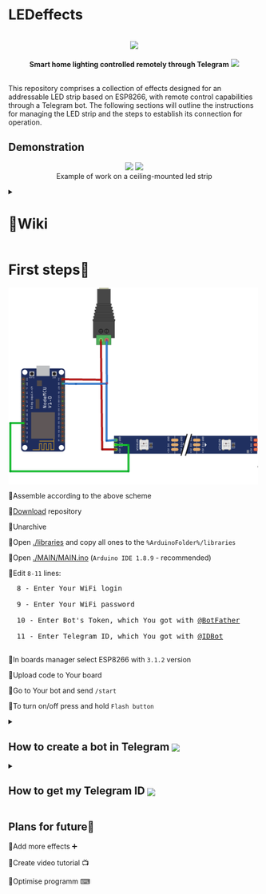 # LEDeffects

<p align="center">
  <br>
  <img src="https://github.com/astrosander/LEDeffects/assets/69795340/20d35a60-9542-402f-8e23-9ebb58d57504" width="120"/><br><br>
 <b>Smart home lighting controlled remotely through Telegram</b> <img src="https://github.com/astrosander/LEDeffects/assets/69795340/13af2347-97b6-4198-a371-e7f411cfe91f" height="18"/><br><br>
</p>
<p>
  This repository comprises a collection of effects designed for an addressable LED strip based on ESP8266, with remote control capabilities through a Telegram bot. The following sections will outline the instructions for managing the LED strip and the steps to establish its connection for operation.
</p>


## Demonstration
<p align="center">
  <img src="Design/Presentation.gif" height="300"/>
  <img src="https://github.com/astrosander/LEDeffects/assets/69795340/8e36ef5e-a446-415b-aa30-75997cec3612" height="300"/><br>
  Example of work on a ceiling-mounted led strip
</p>

<details>
  <summary><h1>📜Wiki</h1></summary>
  
  ### 

  <pre>
  🔸List of modes from /mode:
  '\mode 2' smooth change of colours for the entire ribbon 🌈
  '\mode 3' a spinning rainbow 🌪️🌈
  '\mode 4' random colour change 🎲🎨
  '\mode 5' running LED 🏃‍♂️💡
  '\mode 6' a running train of LEDs 🚂💡
  '\mode 7' red and blue rotating 🔴🔵🔄
  '\mode 8' rotating half red and half blue 🔴🔵🔄
  '\mode 9' random strobe light ⚡🎲
  '\mode 10' single colour pulsation 💥🎨
  '\mode 11' colour changing pulsation 💥🌈
  '\mode 12' smooth vertical brightness change (for ring) 🔆🔼🔽
  '\mode 13' red LED madness 🔴💡💥
  '\mode 14' random colour madness 🎨💥
  '\mode 15' white blue red running in a circle 🏃‍♂️🔵⚪🔴🔄
  '\mode 16' radiation icon pulsating ☢️💥
  '\mode 17' red LED running in a circle 🏃‍♂🔴🔄
  '\mode 18' white and blue gradient ⚪🔵🌈
  '\mode 19' same thing's going on ⏭️🔄
  '\mode 20' red flashes going down 🔴⬇️💥
  '\mode 21' crescent moon 🌙
  '\mode 22' flame effect 🔥🔥🔥
  '\mode 23' rainbow in the vertical plane 🌈🔼🔽
  '\mode 24' Pac-Man 🎮😄
  '\mode 25' random flash madness 💥💥💥
  '\mode 26' police flasher 🚨🔵🔴
  '\mode 27' RGB propeller 🔄🔴🟢🔵
  '\mode 28' random red flashes in the vertical plane. 💥🎲
  '\mode 29' greens running around randomly 🟢🏃‍♂️🔄
  '\mode 30' greens running around randomly 🟢🏃‍♂️🔄
  '\mode 31' something's broken 🔧
  '\mode 32' something's broken 🔧
  '\mode 33' smooth colour fills 🎨🔆
  '\mode 34' running LEDs 🏃‍♂️💡
  '\mode 35' line lights 🚦
  '\mode 36' running circle sectors 🔴🟢🔵🔄
  '\mode 37' very smooth rotating rainbows 🌈🔄
  '\mode 38' random multi-coloured lights 🎨🎲
  '\mode 39' running lights 🏃‍♂️💡
  '\mode 40' random flashes of white 💥⚪
  '\mode 41' random flashes of white on a white background 💥⚪🔳
  '\mode 42' running every 3 times 🏃‍♂️🔄⏰
  '\mode 43' running every 3 rainbows 🏃‍♂️🔄🌈⏰
  '\mode 44' strobe lights ⚡💡💥
  '\mode 45' bouncing balls 🏀
  '\mode 46' colored bouncing balls 🎨🏀⬆️
  '\mode 888' long demo 🎉🎮
  '\mode 889' short demo 🎉🎮
  '\mode 999' pause ⏸️
  
  🔸List of colors:
  ⚫️'/black'
  ⚪️'/white'
  🔴'/red'
  🟢'/green'
  🔵'/blue'
  🟠'/orange'
  🟣'/lavender'
  🖌️'/pxl #0000ff 25' - drawing pixel-to-pixel(25 pixel has a #0000ff colour)
  🎨'/all #0000ff' - to set the same color(all pixels have a #0000ff colour)
  
  🔸Settings:
  '/help' - to get commands
  '/mode' - to set specific mode(e.g. "/mode 3")
  '/restart' - to restart ESP
  '/bright 255' - to set brightness(all pixels have a 255 brightness)
  '/get_mode' - to get current mode
  
  </pre>

</details>


# First steps🐾
<img align="center"  width="500px" src="Design/sheme.png" />

🔸Assemble according to the above scheme

🔸<a href="https://github.com/astrosander/LEDeffects/archive/refs/heads/main.zip">Download</a> repository

🔸Unarchive

🔸Open <a href="https://github.com/astrosander/LEDeffects/blob/main/libraries">./libraries</a> and copy all ones to the ```%ArduinoFolder%/libraries```

🔸Open <a href="https://github.com/astrosander/LEDeffects/blob/main/MAIN/MAIN.ino">./MAIN/MAIN.ino</a> (`Arduino IDE 1.8.9` - recommended)

🔸Edit ```8-11``` lines:

  <pre>
  8 - Enter Your WiFi login
  
  9 - Enter Your WiFi password
  
  10 - Enter Bot's Token, which You got with <a href="https://github.com/astrosander/LEDeffects/edit/main/README.md#how-to-make-telegram-bot">@BotFather</a>
  
  11 - Enter Telegram ID, which You got with <a href="https://github.com/astrosander/LEDeffects/edit/main/README.md#how-to-get-my-id">@IDBot</a>
  </pre> 
  
🔸In boards manager select ESP8266 with `3.1.2` version

🔸Upload code to Your board

🔸Go to Your bot and send 
```/start```

🔸To turn on/off press and hold ```Flash button```

<details>
  <summary><h2>How to create a bot in Telegram <img align="center"  width="40px" src="Design/bot_father.png" /></h2> </summary>
  
  1. You must have telegram
  2. Go to <a href="https://t.me/BotFather">@BotFather</a>
  3. Send ```/newbot```
  4. Then, send name You woud like to choose(Ex.: ```AstroLamp```)
  5. Send send *username*(Ex.: ```astrolamp_bot```)
  6. All right, You just created Your own bot!
</details>
<details>
  <summary><h2>How to get my Telegram ID <img align="center"  width="35px" src="Design/myid.jpg" /> </h2> </summary>
  
  1. You must have telegram
  2. Go to <a href="https://t.me/myidbot">@IDBot</a>
  3. Send ```/getid```
  4. Copy Your id!
</details>

##  Plans for future📜

🔹Add more effects ➕

🔹Create video tutorial 📺

🔹Optimise programm ⌨
